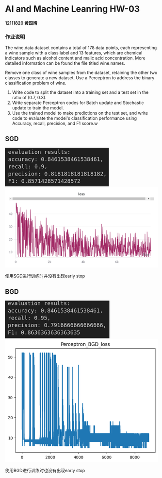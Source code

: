 # AI and Machine Leanring HW-03
**12111820 黄国靖**

### 作业说明
The wine.data dataset contains a total of 178 data points, each representing a wine sample with a class label and 13 features, which are chemical indicators such as alcohol content and malic acid concentration. More detailed information can be found the file titled wine.names.

Remove one class of wine samples from the dataset, retaining the other two classes to generate a new dataset. Use a Perceptron to address the binary classification problem of wine.

1. Write code to split the dataset into a training set and a test set in the ratio of (0.7, 0.3).
2. Write separate Perceptron codes for Batch update and Stochastic update to train the model.
3. Use the trained model to make predictions on the test set, and write code to evaluate the model's classification performance using Accuracy, recall, precision, and F1 score.w

## SGD
![SGD拟合结果](./output/Perceptron_SGD_evaluation.png "SGD拟合结果") 
![SGD_loss](./output/Perceptron_SGD_loss.png "SGD_loss")

使用SGD进行训练时并没有出现early stop

## BGD
![SGD拟合结果](./output/Perceptron_BGD_evaluation.png "SGD拟合结果") 
![SGD_loss](./output/Perceptron_BGD_loss.png "SGD_loss")

使用BGD进行训练时也没有出现early stop